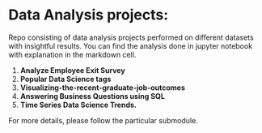 # Data Analysis projects:
Repo consisting of data analysis projects performed on different datasets with insightful results. You can find the analysis done in jupyter notebook with explanation in the markdown cell.


1. **Analyze Employee Exit Survey**
2. **Popular Data Science tags**
3. **Visualizing-the-recent-graduate-job-outcomes**
4. **Answering Business Questions using SQL**
5. **Time Series Data Science Trends.**


For more details, please follow the particular submodule.
